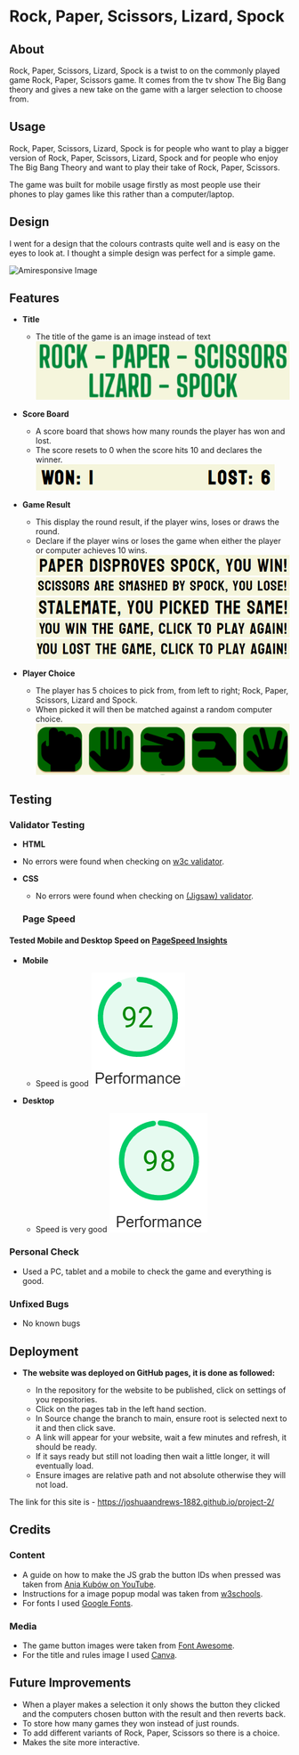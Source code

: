 # Rock, Paper, Scissors, Lizard, Spock

## About

Rock, Paper, Scissors, Lizard, Spock is a twist to on the commonly played game Rock, Paper, Scissors game.
It comes from the tv show The Big Bang theory and gives a new take on the game with a larger selection to choose from.

## Usage

Rock, Paper, Scissors, Lizard, Spock is for people who want to play a bigger version of Rock, Paper, Scissors, Lizard, Spock and for people who enjoy The Big Bang Theory and want to play their take of Rock, Paper, Scissors.

The game was built for mobile usage firstly as most people use their phones to play games like this rather than a computer/laptop.

## Design

I went for a design that the colours contrasts quite well and is easy on the eyes to look at.
I thought a simple design was perfect for a simple game.

![Amiresponsive Image](assets/readme-images/responsive)

## Features

 - __Title__

   - The title of the game is an image instead of text
![Game Title Image](assets/readme-images/title.png)

 - __Score Board__

   - A score board that shows how many rounds the player has won and lost.
   - The score resets to 0 when the score hits 10 and declares the winner.
![Score Board Image](assets/readme-images/scoreboard.png)

 - __Game Result__

   - This display the round result, if the player wins, loses or draws the round.
   - Declare if the player wins or loses the game when either the player or computer achieves 10 wins.
![Player Wins Round](assets/readme-images/resultwin.png)
![Player Loses Round](assets/readme-images/resultlose.png)
![Player Draws Round](assets/readme-images/resultdraw.png)
![Player Wins Game](assets/readme-images/wingame.png)
![Player Loses Game](assets/readme-images/lostgame.png)

 - __Player Choice__

   - The player has 5 choices to pick from, from left to right; Rock, Paper, Scissors, Lizard and Spock.
   - When picked it will then be matched against a random computer choice.
  ![Game Choices](assets/readme-images/choices.png)

## Testing

### Validator Testing

  - __HTML__

  - No errors were found when checking on [w3c validator](http://jigsaw.w3.org/css-validator/validator?lang=en&profile=css3svg&uri=https%3A%2F%2Fjoshuaandrews-1882.github.io%2Fproject-2%2F&usermedium=all&vextwarning=&warning=1).
- __CSS__

  - No errors were found when checking on [(Jigsaw) validator](http://jigsaw.w3.org/css-validator/validator?lang=en&profile=css3svg&uri=https%3A%2F%2Fjoshuaandrews-1882.github.io%2Fproject-2%2F&usermedium=all&vextwarning=&warning=1).

  ### Page Speed

#### Tested Mobile and Desktop Speed on [PageSpeed Insights](https://developers.google.com/speed/pagespeed/insights/)

- __Mobile__

  - Speed is good
![Mobile Web Speed](assets/readme-images/mobile.png)


- __Desktop__

  - Speed is very good
![Desktop Web Speed](assets/readme-images/desktop.png)

### Personal Check

  - Used a PC, tablet and a mobile to check the game and everything is good.

### Unfixed Bugs

  - No known bugs

## Deployment

- __The website was deployed on GitHub pages, it is done as followed:__

  - In the repository for the website to be published, click on settings of you repositories.
  - Click on the pages tab in the left hand section.
  - In Source change the branch to main, ensure root is selected next to it and then click save.
  - A link will appear for your website, wait a few minutes and refresh, it should be ready.
  - If it says ready but still not loading then wait a little longer, it will eventually load.
  - Ensure images are relative path and not absolute otherwise they will not load.

The link for this site is - https://joshuaandrews-1882.github.io/project-2/ 

## Credits

### Content

  - A guide on how to make the JS grab the button IDs when pressed was taken from [Ania Kubów on YouTube](https://www.youtube.com/watch?v=RwFeg0cEZvQ&t=450s).
  - Instructions for a image popup modal was taken from [w3schools](https://www.w3schools.com/howto/howto_css_modal_images.asp).
  - For fonts I used [Google Fonts](https://fonts.google.com/).

  ### Media

  - The game button images were taken from [Font Awesome](https://fontawesome.com/).
  - For the title and rules image I used [Canva](https://www.canva.com/).

## Future Improvements

  - When a player makes a selection it only shows the button they clicked and the computers chosen button with the result and then reverts back.
  - To store how many games they won instead of just rounds.
  - To add different variants of Rock, Paper, Scissors so there is a choice.
  - Makes the site more interactive.